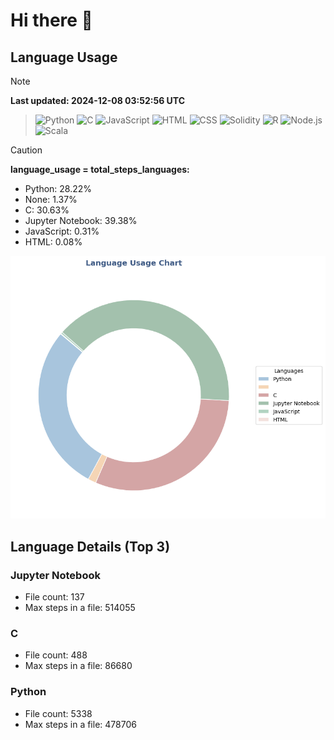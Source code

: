# Hi there 👋

## Language Usage

>[!NOTE]
> **Last updated: 2024-12-08 03:52:56 UTC**

>![Python](https://img.shields.io/badge/Language-Python-blue) ![C](https://img.shields.io/badge/Language-C-lightgrey) ![JavaScript](https://img.shields.io/badge/Language-JavaScript-yellow)
>![HTML](https://img.shields.io/badge/Language-HTML-orange) ![CSS](https://img.shields.io/badge/Language-CSS-blueviolet) ![Solidity](https://img.shields.io/badge/Language-Solidity-gray)
>![R](https://img.shields.io/badge/Language-R-lightblue) ![Node.js](https://img.shields.io/badge/Language-Node.js-green) ![Scala](https://img.shields.io/badge/Language-Scala-red) 

>[!CAUTION]
> **language_usage = total_steps_languages:** 

- Python: 28.22%
- None: 1.37%
- C: 30.63%
- Jupyter Notebook: 39.38%
- JavaScript: 0.31%
- HTML: 0.08%

![Language Usage Chart](language_usage.png)

## Language Details (Top 3)

### Jupyter Notebook
- File count: 137
- Max steps in a file: 514055

### C
- File count: 488
- Max steps in a file: 86680

### Python
- File count: 5338
- Max steps in a file: 478706
